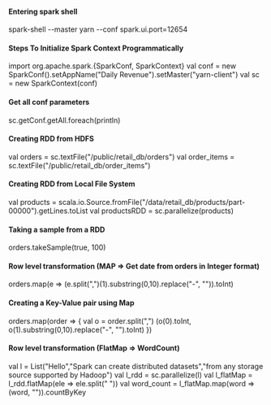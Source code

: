 #### Entering spark shell
spark-shell --master yarn --conf spark.ui.port=12654

#### Steps To Initialize Spark Context Programmatically
import org.apache.spark.{SparkConf, SparkContext}
val conf = new SparkConf().setAppName("Daily Revenue").setMaster("yarn-client")
val sc = new SparkContext(conf)

#### Get all conf parameters
sc.getConf.getAll.foreach(println)

#### Creating RDD from HDFS
val orders = sc.textFile("/public/retail_db/orders")
val order_items = sc.textFile("/public/retail_db/order_items")

#### Creating RDD from Local File System
val products = scala.io.Source.fromFile("/data/retail_db/products/part-00000").getLines.toList
val productsRDD = sc.parallelize(products)

#### Taking a sample from a RDD
orders.takeSample(true, 100)

#### Row level transformation (MAP => Get date from orders in Integer format)
orders.map(e => (e.split(",")(1).substring(0,10).replace("-", "")).toInt)

#### Creating a Key-Value pair using Map
orders.map(order => {
	val o = order.split(",")
	(o(0).toInt, o(1).substring(0,10).replace("-", "").toInt)
})

#### Row level transformation (FlatMap => WordCount)
val l = List("Hello","Spark can create distributed datasets","from any storage source supported by Hadoop")
val l_rdd = sc.parallelize(l)
val l_flatMap = l_rdd.flatMap(ele => ele.split(" "))
val word_count = l_flatMap.map(word => (word, "")).countByKey